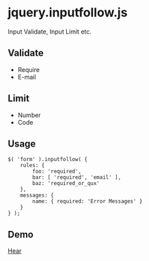 # jquery.inputfollow.js

Input Validate, Input Limit etc.

## Validate

* Require
* E-mail

## Limit

* Number
* Code

## Usage

```
$( 'form' ).inputfollow( {
    rules: {
        foo: 'required',
        bar: [ 'required', 'email' ],
        baz: 'required_or_qux'
    },
    messages: {
        name: { required: 'Error Messages' }
    }
} );
```

## Demo

[Hear](https://sus-happy.github.io/jquery.inputfollow.js/)
